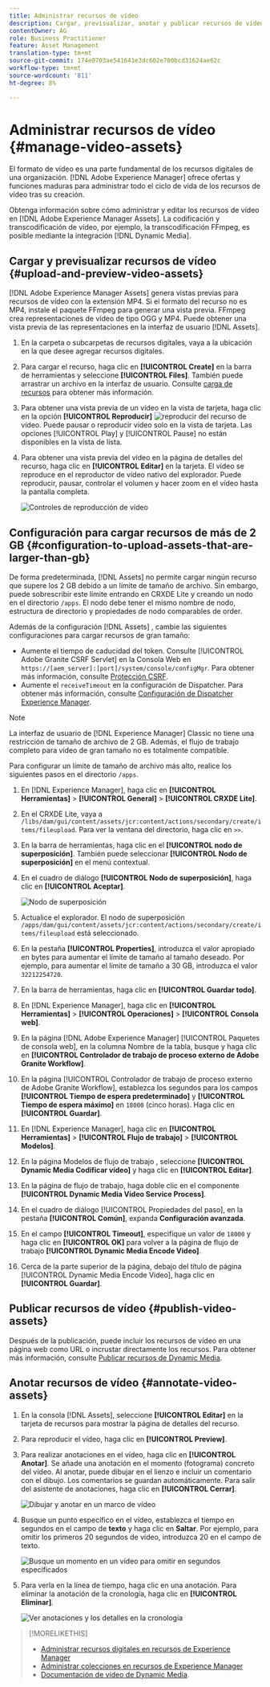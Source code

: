 ```yaml
---
title: Administrar recursos de vídeo
description: Cargar, previsualizar, anotar y publicar recursos de vídeo en [!DNL Adobe Experience Manager].
contentOwner: AG
role: Business Practitioner
feature: Asset Management
translation-type: tm+mt
source-git-commit: 174e0703ae541641e3dc602e700bcd31624ae62c
workflow-type: tm+mt
source-wordcount: '811'
ht-degree: 8%

---
```



# Administrar recursos de vídeo {#manage-video-assets}

El formato de vídeo es una parte fundamental de los recursos digitales de una organización. [!DNL Adobe Experience Manager] ofrece ofertas y funciones maduras para administrar todo el ciclo de vida de los recursos de vídeo tras su creación.

Obtenga información sobre cómo administrar y editar los recursos de vídeo en [!DNL Adobe Experience Manager Assets]. La codificación y transcodificación de vídeo, por ejemplo, la transcodificación FFmpeg, es posible mediante la integración [!DNL Dynamic Media].

## Cargar y previsualizar recursos de vídeo {#upload-and-preview-video-assets}

[!DNL Adobe Experience Manager Assets] genera vistas previas para recursos de vídeo con la extensión MP4. Si el formato del recurso no es MP4, instale el paquete FFmpeg para generar una vista previa. FFmpeg crea representaciones de vídeo de tipo OGG y MP4. Puede obtener una vista previa de las representaciones en la interfaz de usuario [!DNL Assets].

1. En la carpeta o subcarpetas de recursos digitales, vaya a la ubicación en la que desee agregar recursos digitales.
1. Para cargar el recurso, haga clic en **[!UICONTROL Create]** en la barra de herramientas y seleccione **[!UICONTROL Files]**. También puede arrastrar un archivo en la interfaz de usuario. Consulte [carga de recursos](manage-assets.md#uploading-assets) para obtener más información.
1. Para obtener una vista previa de un vídeo en la vista de tarjeta, haga clic en la opción **[!UICONTROL Reproducir]** ![reproducir](assets/do-not-localize/play.png) del recurso de vídeo. Puede pausar o reproducir vídeo solo en la vista de tarjeta. Las opciones [!UICONTROL Play] y [!UICONTROL Pause] no están disponibles en la vista de lista.

1. Para obtener una vista previa del vídeo en la página de detalles del recurso, haga clic en **[!UICONTROL Editar]** en la tarjeta. El vídeo se reproduce en el reproductor de vídeo nativo del explorador. Puede reproducir, pausar, controlar el volumen y hacer zoom en el vídeo hasta la pantalla completa.

   ![Controles de reproducción de vídeo](assets/video-playback-controls.png)

## Configuración para cargar recursos de más de 2 GB {#configuration-to-upload-assets-that-are-larger-than-gb}

De forma predeterminada, [!DNL Assets] no permite cargar ningún recurso que supere los 2 GB debido a un límite de tamaño de archivo. Sin embargo, puede sobrescribir este límite entrando en CRXDE Lite y creando un nodo en el directorio `/apps`. El nodo debe tener el mismo nombre de nodo, estructura de directorio y propiedades de nodo comparables de order.

Además de la configuración [!DNL Assets] , cambie las siguientes configuraciones para cargar recursos de gran tamaño:

* Aumente el tiempo de caducidad del token. Consulte [!UICONTROL Adobe Granite CSRF Servlet] en la Consola Web en `https://[aem_server]:[port]/system/console/configMgr`. Para obtener más información, consulte [Protección CSRF](/help/sites-developing/csrf-protection.md).
* Aumente el `receiveTimeout` en la configuración de Dispatcher. Para obtener más información, consulte [Configuración de Dispatcher Experience Manager](https://experienceleague.adobe.com/docs/experience-manager-dispatcher/using/configuring/dispatcher-configuration.html#renders-options).

>[!NOTE]
>
>La interfaz de usuario de [!DNL Experience Manager] Classic no tiene una restricción de tamaño de archivo de 2 GB. Además, el flujo de trabajo completo para vídeo de gran tamaño no es totalmente compatible.

Para configurar un límite de tamaño de archivo más alto, realice los siguientes pasos en el directorio `/apps`.

1. En [!DNL Experience Manager], haga clic en **[!UICONTROL Herramientas]** > **[!UICONTROL General]** > **[!UICONTROL CRXDE Lite]**.
1. En el CRXDE Lite, vaya a `/libs/dam/gui/content/assets/jcr:content/actions/secondary/create/items/fileupload`. Para ver la ventana del directorio, haga clic en `>>`.
1. En la barra de herramientas, haga clic en el **[!UICONTROL nodo de superposición]**. También puede seleccionar **[!UICONTROL Nodo de superposición]** en el menú contextual.
1. En el cuadro de diálogo **[!UICONTROL Nodo de superposición]**, haga clic en **[!UICONTROL Aceptar]**.

   ![Nodo de superposición](assets/overlay-node-path.png)

1. Actualice el explorador. El nodo de superposición `/apps/dam/gui/content/assets/jcr:content/actions/secondary/create/items/fileupload` está seleccionado.
1. En la pestaña **[!UICONTROL Properties]**, introduzca el valor apropiado en bytes para aumentar el límite de tamaño al tamaño deseado. Por ejemplo, para aumentar el límite de tamaño a 30 GB, introduzca el valor `32212254720`.

1. En la barra de herramientas, haga clic en **[!UICONTROL Guardar todo]**.
1. En [!DNL Experience Manager], haga clic en **[!UICONTROL Herramientas]** > **[!UICONTROL Operaciones]** > **[!UICONTROL Consola web]**.
1. En la página [!DNL Adobe Experience Manager] [!UICONTROL Paquetes de consola web], en la columna Nombre de la tabla, busque y haga clic en **[!UICONTROL Controlador de trabajo de proceso externo de Adobe Granite Workflow]**.
1. En la página [!UICONTROL Controlador de trabajo de proceso externo de Adobe Granite Workflow], establezca los segundos para los campos **[!UICONTROL Tiempo de espera predeterminado]** y **[!UICONTROL Tiempo de espera máximo]** en `18000` (cinco horas). Haga clic en **[!UICONTROL Guardar]**.
1. En [!DNL Experience Manager], haga clic en **[!UICONTROL Herramientas]** > **[!UICONTROL Flujo de trabajo]** > **[!UICONTROL Modelos]**.
1. En la página Modelos de flujo de trabajo , seleccione **[!UICONTROL Dynamic Media Codificar vídeo]** y haga clic en **[!UICONTROL Editar]**.
1. En la página de flujo de trabajo, haga doble clic en el componente **[!UICONTROL Dynamic Media Video Service Process]**.
1. En el cuadro de diálogo [!UICONTROL Propiedades del paso], en la pestaña **[!UICONTROL Común]**, expanda **Configuración avanzada**.
1. En el campo **[!UICONTROL Timeout]**, especifique un valor de `18000` y haga clic en **[!UICONTROL OK]** para volver a la página de flujo de trabajo **[!UICONTROL Dynamic Media Encode Video]**.
1. Cerca de la parte superior de la página, debajo del título de página [!UICONTROL Dynamic Media Encode Video], haga clic en **[!UICONTROL Guardar]**.

## Publicar recursos de vídeo {#publish-video-assets}

Después de la publicación, puede incluir los recursos de vídeo en una página web como URL o incrustar directamente los recursos. Para obtener más información, consulte [Publicar recursos de Dynamic Media](/help/assets/publishing-dynamicmedia-assets.md).

## Anotar recursos de vídeo {#annotate-video-assets}

1. En la consola [!DNL Assets], seleccione **[!UICONTROL Editar]** en la tarjeta de recursos para mostrar la página de detalles del recurso.
1. Para reproducir el vídeo, haga clic en **[!UICONTROL Preview]**.
1. Para realizar anotaciones en el vídeo, haga clic en **[!UICONTROL Anotar]**. Se añade una anotación en el momento (fotograma) concreto del vídeo. Al anotar, puede dibujar en el lienzo e incluir un comentario con el dibujo. Los comentarios se guardan automáticamente. Para salir del asistente de anotaciones, haga clic en **[!UICONTROL Cerrar]**.

   ![Dibujar y anotar en un marco de vídeo](assets/annotate-video.png)

1. Busque un punto específico en el vídeo, establezca el tiempo en segundos en el campo de **texto** y haga clic en **Saltar**. Por ejemplo, para omitir los primeros 20 segundos de vídeo, introduzca 20 en el campo de texto.

   ![Busque un momento en un vídeo para omitir en segundos especificados](assets/seek-in-video.png)

1. Para verla en la línea de tiempo, haga clic en una anotación. Para eliminar la anotación de la cronología, haga clic en **[!UICONTROL Eliminar]**.

   ![Ver anotaciones y los detalles en la cronología](assets/timeline-view-annotation.png)

>[!MORELIKETHIS]
>
>* [Administrar recursos digitales en recursos de Experience Manager](/help/assets/manage-assets.md)
>* [Administrar colecciones en recursos de Experience Manager](/help/assets/manage-collections.md)
>* [Documentación de vídeo de Dynamic Media](/help/assets/video.md).

